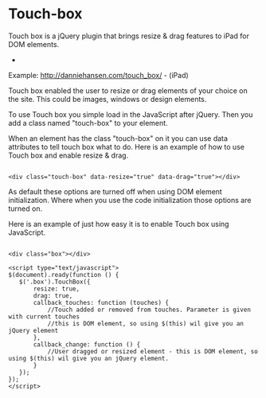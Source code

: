 Touch-box
=========

Touch box is a jQuery plugin that brings resize &amp; drag features to iPad for DOM elements.

-

Example: http://danniehansen.com/touch_box/ - (iPad)

Touch box enabled the user to resize or drag elements of your choice on the site.
This could be images, windows or design elements.

To use Touch box you simple load in the JavaScript after jQuery.
Then you add a class named "touch-box" to your element.

When an element has the class "touch-box" on it you can use data attributes
to tell touch box what to do. Here is an example of how to use Touch box and enable resize & drag.

<code>
&lt;div class=&quot;touch-box&quot; data-resize=&quot;true&quot; data-drag=&quot;true&quot;&gt;&lt;/div&gt;
</code>

As default these options are turned off when using DOM element initialization.
Where when you use the code initialization those options are turned on.

Here is an example of just how easy it is to enable Touch box using JavaScript.

<code>
&lt;div class=&quot;box&quot;&gt;&lt;/div&gt;<br />
&lt;script type=&quot;text/javascript&quot;&gt;
$(document).ready(function () {
   $('.box').TouchBox({
       resize: true,
       drag: true,
       callback_touches: function (touches) {
           //Touch added or removed from touches. Parameter is given with current touches
           //this is DOM element, so using $(this) wil give you an jQuery element
       },
       callback_change: function () {
           //User dragged or resized element - this is DOM element, so using $(this) wil give you an jQuery element.
       }
   });
});
&lt;/script&gt;
</code>
